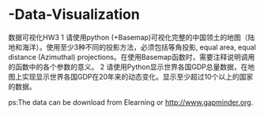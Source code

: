 # -Data-Visualization
数据可视化HW3
1 请使用python (+Basemap)可视化完整的中国领土的地图（陆地和海洋）。使用至少3种不同的投影方法，必须包括等角投影, equal area, equal distance (Azimuthal) projections。在使用Basemap函数时，需要注释说明调用的函数中的各个参数的意义。
2 请使用Python显示世界各国GDP总量数据，在地图上实现显示世界各国GDP在20年来的动态变化。显示至少超过10个以上的国家的数据。

ps:The data can be download from Elearning or http://www.gapminder.org.
